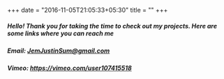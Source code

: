 +++
date = "2016-11-05T21:05:33+05:30"
title = ""
+++
##### Hello! Thank you for taking the time to check out my projects. Here are some links where you can reach me

##### Email: JemJustinSum@gmail.com

##### Vimeo: https://vimeo.com/user107415518